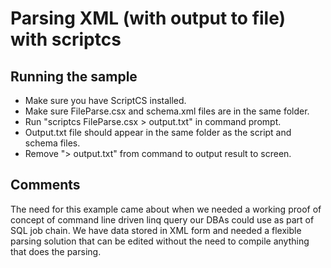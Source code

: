 # Parsing XML (with output to file) with scriptcs

## Running the sample
* Make sure you have ScriptCS installed.
* Make sure FileParse.csx and schema.xml files are in the same folder.
* Run "scriptcs FileParse.csx > output.txt" in command prompt.
* Output.txt file should appear in the same folder as the script and schema files.
* Remove "> output.txt" from command to output result to screen.

## Comments

The need for this example came about when we needed a working proof of concept of
command line driven linq query our DBAs could use as part of SQL job chain. We have data
stored in XML form and needed a flexible parsing solution that can be edited without
the need to compile anything that does the parsing.
